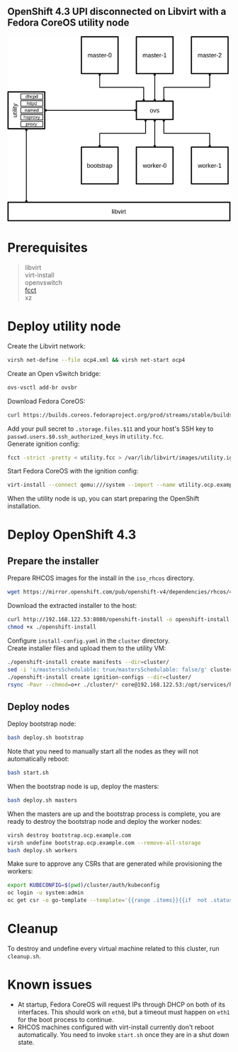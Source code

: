 ## OpenShift 4.3 UPI disconnected on Libvirt with a Fedora CoreOS utility node

![Diagram](diagram.svg)


# Prerequisites

> libvirt  
> virt-install  
> openvswitch  
> [fcct](https://github.com/coreos/fcct/releases)  
> xz

# Deploy utility node
Create the Libvirt network:
```bash
virsh net-define --file ocp4.xml && virsh net-start ocp4
```

Create an Open vSwitch bridge:
```bash
ovs-vsctl add-br ovsbr
```

Download Fedora CoreOS:
```bash
curl https://builds.coreos.fedoraproject.org/prod/streams/stable/builds/31.20200118.3.0/x86_64/fedora-coreos-31.20200118.3.0-qemu.x86_64.qcow2.xz -o /var/lib/libvirt/images/fedora-coreos-31.20200113.3.1-qemu.x86_64.qcow2.xz && xz --decompress /var/lib/libvirt/images/fedora-coreos-31.20200113.3.1-qemu.x86_64.qcow2.xz
```

Add your pull secret to `.storage.files.$11` and your host's SSH key to `passwd.users.$0.ssh_authorized_keys` in `utility.fcc`.  
Generate ignition config:
```bash
fcct -strict -pretty < utility.fcc > /var/lib/libvirt/images/utility.ign
```

Start Fedora CoreOS with the ignition config:
```bash
virt-install --connect qemu:///system --import --name utility.ocp.example.com --network network=ocp4,mac=12:34:56:00:00:53 --network bridge=ovsbr,mac=12:34:56:00:00:54,virtualport_type=openvswitch --ram 1024 --vcpus 1 --os-variant fedora29 --disk size=50,backing_store=/var/lib/libvirt/images/fedora-coreos-31.20200113.3.1-qemu.x86_64.qcow2,format=qcow2,bus=virtio --qemu-commandline="-fw_cfg name=opt/com.coreos/config,file=/var/lib/libvirt/images/utility.ign" --vnc --noautoconsole
```
When the utility node is up, you can start preparing the OpenShift installation.  

# Deploy OpenShift 4.3
## Prepare the installer
Prepare RHCOS images for the install in the `iso_rhcos` directory.
```bash
wget https://mirror.openshift.com/pub/openshift-v4/dependencies/rhcos/4.3/4.3.8/rhcos-4.3.8-x86_64-installer.x86_64.iso https://mirror.openshift.com/pub/openshift-v4/dependencies/rhcos/4.3/4.3.8/rhcos-4.3.8-x86_64-installer-kernel-x86_64 https://mirror.openshift.com/pub/openshift-v4/dependencies/rhcos/4.3/4.3.8/rhcos-4.3.8-x86_64-installer-initramfs.x86_64.img -N -P ./iso_rhcos/
```
Download the extracted installer to the host:  
```bash
curl http://192.168.122.53:8080/openshift-install -o openshift-install
chmod +x ./openshift-install
```
Configure `install-config.yaml` in the `cluster` directory.  
Create installer files and upload them to the utility VM:
```bash
./openshift-install create manifests --dir=cluster/
sed -i 's/mastersSchedulable: true/mastersSchedulable: false/g' cluster/manifests/cluster-scheduler-02-config.yml
./openshift-install create ignition-configs --dir=cluster/
rsync -Pavr --chmod=o+r ./cluster/* core@192.168.122.53:/opt/services/httpd/www/html/
```
## Deploy nodes
Deploy bootstrap node:
```bash
bash deploy.sh bootstrap
```
Note that you need to manually start all the nodes as they will not automatically reboot:
```bash
bash start.sh
```
When the bootstrap node is up, deploy the masters:
```bash
bash deploy.sh masters
```
When the masters are up and the bootstrap process is complete, you are ready to destroy the bootstrap node and deploy the worker nodes:
```bash
virsh destroy bootstrap.ocp.example.com
virsh undefine bootstrap.ocp.example.com --remove-all-storage
bash deploy.sh workers
```
Make sure to approve any CSRs that are generated while provisioning the workers:
```bash
export KUBECONFIG=$(pwd)/cluster/auth/kubeconfig
oc login -u system:admin
oc get csr -o go-template --template='{{range .items}}{{if  not .status}}{{printf "%s\n" .metadata.name}}{{end}}{{end}}' | xargs -i oc adm certificate approve {}
```
# Cleanup
To destroy and undefine every virtual machine related to this cluster, run `cleanup.sh`. 

# Known issues
- At startup, Fedora CoreOS will request IPs through DHCP on both of its interfaces. This should work on `eth0`, but a timeout must happen on `eth1` for the boot process to continue.
- RHCOS machines configured with virt-install currently don't reboot automatically. You need to invoke `start.sh` once they are in a shut down state.